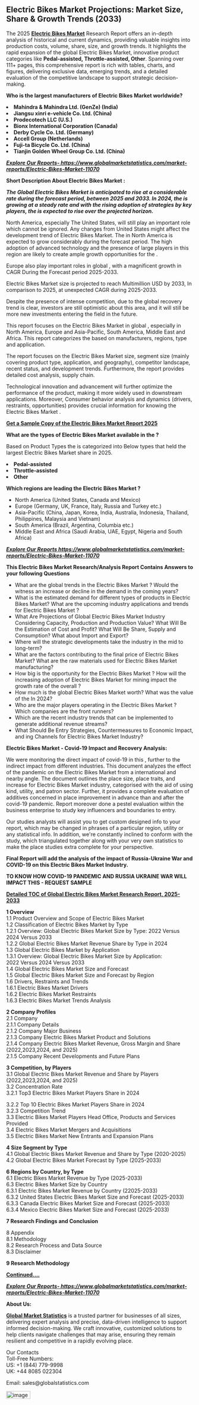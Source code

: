 <h2><strong>Electric Bikes Market Projections: Market Size, Share & Growth Trends (2033)</strong></h2><p>The 2025 <strong><a href="https://www.globalmarketstatistics.com/market-reports/Electric-Bikes-Market-11070">Electric Bikes Market</a></strong> Research Report offers an in-depth analysis of historical and current dynamics, providing valuable insights into production costs, volume, share, size, and growth trends. It highlights the rapid expansion of the global Electric Bikes Market, innovative product categories like <strong>Pedal-assisted, Throttle-assisted, Other</strong>. Spanning over 111+ pages, this comprehensive report is rich with tables, charts, and figures, delivering exclusive data, emerging trends, and a detailed evaluation of the competitive landscape to support strategic decision-making.</p><p><strong>Who is the largest manufacturers of Electric Bikes Market worldwide?</strong></p><p><strong><li>Mahindra & Mahindra Ltd. (GenZe) (India)<li>Jiangsu xinri e-vehicle Co. Ltd. (China)<li>Prodecotech LLC (U.S.)<li>Bionx International Corporation (Canada)<li>Derby Cycle Co. Ltd. (Germany)<li>Accell Group (Netherlands)<li>Fuji-ta Bicycle Co. Ltd. (China)<li>Tianjin Golden Wheel Group Co. Ltd. (China)</strong></p><p><strong><em><a href="https://www.globalmarketstatistics.com/market-reports/Electric-Bikes-Market-11070">Explore Our Reports-&nbsp;https://www.globalmarketstatistics.com/market-reports/Electric-Bikes-Market-11070</a></em></strong></p><p><strong>Short Description About Electric Bikes Market :</strong></p><p><strong><em>The Global Electric Bikes Market is anticipated to rise at a considerable rate during the forecast period, between 2025 and 2033. In 2024, the is growing at a steady rate and with the rising adoption of strategies by key players, the is expected to rise over the projected horizon.</em></strong></p><p>North America, especially The United States, will still play an important role which cannot be ignored. Any changes from United States might affect the development trend of Electric Bikes Market. The in North America is expected to grow considerably during the forecast period. The high adoption of advanced technology and the presence of large players in this region are likely to create ample growth opportunities for the .</p><p>Europe also play important roles in global , with a magnificent growth in CAGR During the Forecast period 2025-2033.</p><p>Electric Bikes Market size is projected to reach Multimillion USD by 2033, In comparison to 2025, at unexpected CAGR during 2025-2033.</p><p>Despite the presence of intense competition, due to the global recovery trend is clear, investors are still optimistic about this area, and it will still be more new investments entering the field in the future.</p><p>This report focuses on the Electric Bikes Market in global , especially in North America, Europe and Asia-Pacific, South America, Middle East and Africa. This report categorizes the based on manufacturers, regions, type and application.</p><p>The report focuses on the Electric Bikes Market size, segment size (mainly covering product type, application, and geography), competitor landscape, recent status, and development trends. Furthermore, the report provides detailed cost analysis, supply chain.</p><p>Technological innovation and advancement will further optimize the performance of the product, making it more widely used in downstream applications. Moreover, Consumer behavior analysis and dynamics (drivers, restraints, opportunities) provides crucial information for knowing the Electric Bikes Market .</p><p><strong><a href="https://www.globalmarketstatistics.com/market-reports/Electric-Bikes-Market-11070">Get a Sample Copy of the Electric Bikes Market Report 2025</a></strong></p><p><strong>What are the types of Electric Bikes Market available in the ?</strong></p><p>Based on Product Types the is categorized into Below types that held the largest Electric Bikes Market share in 2025.</p><p><strong><li>Pedal-assisted<li>Throttle-assisted<li>Other</strong></p><p><strong>Which regions are leading the Electric Bikes Market ?</strong></p><ul><li>North America (United States, Canada and Mexico)</li><li>Europe (Germany, UK, France, Italy, Russia and Turkey etc.)</li><li>Asia-Pacific (China, Japan, Korea, India, Australia, Indonesia, Thailand, Philippines, Malaysia and Vietnam)</li><li>South America (Brazil, Argentina, Columbia etc.)</li><li>Middle East and Africa (Saudi Arabia, UAE, Egypt, Nigeria and South Africa)</li></ul><p><strong><em><a href="https://www.globalmarketstatistics.com/market-reports/Electric-Bikes-Market-11070">Explore Our Reports https://www.globalmarketstatistics.com/market-reports/Electric-Bikes-Market-11070</a></em></strong></p><p><strong>This Electric Bikes Market Research/Analysis Report Contains Answers to your following Questions</strong></p><ul><li>What are the global trends in the Electric Bikes Market ? Would the witness an increase or decline in the demand in the coming years?</li><li>What is the estimated demand for different types of products in Electric Bikes Market? What are the upcoming industry applications and trends for Electric Bikes Market ?</li><li>What Are Projections of Global Electric Bikes Market Industry Considering Capacity, Production and Production Value? What Will Be the Estimation of Cost and Profit? What Will Be Share, Supply and Consumption? What about Import and Export?</li><li>Where will the strategic developments take the industry in the mid to long-term?</li><li>What are the factors contributing to the final price of Electric Bikes Market? What are the raw materials used for Electric Bikes Market manufacturing?</li><li>How big is the opportunity for the Electric Bikes Market ? How will the increasing adoption of Electric Bikes Market for mining impact the growth rate of the overall ?</li><li>How much is the global Electric Bikes Market worth? What was the value of the In 2024?</li><li>Who are the major players operating in the Electric Bikes Market ? Which companies are the front runners?</li><li>Which are the recent industry trends that can be implemented to generate additional revenue streams?</li><li>What Should Be Entry Strategies, Countermeasures to Economic Impact, and ing Channels for Electric Bikes Market Industry?</li></ul><p><strong>Electric Bikes Market - Covid-19 Impact and Recovery Analysis:</strong></p><p>We were monitoring the direct impact of covid-19 in this , further to the indirect impact from different industries. This document analyzes the effect of the pandemic on the Electric Bikes Market from a international and nearby angle. The document outlines the place size, place traits, and increase for Electric Bikes Market industry, categorised with the aid of using kind, utility, and patron sector. Further, it provides a complete evaluation of additives concerned in place improvement in advance than and after the covid-19 pandemic. Report moreover done a pestel evaluation within the business enterprise to study key influencers and boundaries to entry.</p><p>Our studies analysts will assist you to get custom designed info to your report, which may be changed in phrases of a particular region, utility or any statistical info. In addition, we're constantly inclined to conform with the study, which triangulated together along with your very own statistics to make the place studies extra complete for your perspective.</p><p><strong>Final Report will add the analysis of the impact of Russia-Ukraine War and COVID-19 on this Electric Bikes Market Industry.</strong></p><p><strong>TO KNOW HOW COVID-19 PANDEMIC AND RUSSIA UKRAINE WAR WILL IMPACT THIS - REQUEST SAMPLE</strong></p><p><strong><a href="https://www.globalmarketstatistics.com/market-reports/Electric-Bikes-Market-11070">Detailed TOC of Global Electric Bikes Market Research Report, 2025-2033</a></strong></p><p><strong>1 Overview</strong><br /> 1.1 Product Overview and Scope of Electric Bikes Market<br /> 1.2 Classification of Electric Bikes Market by Type<br /> 1.2.1 Overview: Global Electric Bikes Market Size by Type: 2022 Versus 2024 Versus 2033<br /> 1.2.2 Global Electric Bikes Market Revenue Share by Type in 2024<br /> 1.3 Global Electric Bikes Market by Application<br /> 1.3.1 Overview: Global Electric Bikes Market Size by Application: 2022&nbsp;Versus 2024 Versus 2033<br /> 1.4 Global Electric Bikes Market Size and Forecast<br /> 1.5 Global Electric Bikes Market Size and Forecast by Region<br /> 1.6 Drivers, Restraints and Trends<br /> 1.6.1 Electric Bikes Market Drivers<br /> 1.6.2 Electric Bikes Market Restraints<br /> 1.6.3 Electric Bikes Market Trends Analysis</p><p><strong>2 Company Profiles</strong><br /> 2.1 Company<br /> 2.1.1 Company Details<br /> 2.1.2 Company Major Business<br /> 2.1.3 Company Electric Bikes Market Product and Solutions<br /> 2.1.4 Company Electric Bikes Market Revenue, Gross Margin and Share (2022,2023,2024, and 2025)<br /> 2.1.5 Company Recent Developments and Future Plans</p><p><strong>3 Competition, by Players</strong><br /> 3.1 Global Electric Bikes Market Revenue and Share by Players (2022,2023,2024, and 2025)<br /> 3.2 Concentration Rate<br /> 3.2.1 Top3 Electric Bikes Market Players Share in 2024</p><p>3.2.2 Top 10 Electric Bikes Market Players Share in 2024<br /> 3.2.3 Competition Trend<br /> 3.3 Electric Bikes Market Players Head Office, Products and Services Provided<br /> 3.4 Electric Bikes Market Mergers and Acquisitions<br /> 3.5 Electric Bikes Market New Entrants and Expansion Plans</p><p><strong>4 Size Segment by Type</strong><br /> 4.1 Global Electric Bikes Market Revenue and Share by Type (2020-2025)<br /> 4.2 Global Electric Bikes Market Forecast by Type (2025-2033)</p><p><strong>6 Regions by Country, by Type</strong><br /> 6.1 Electric Bikes Market Revenue by Type (2025-2033)<br /> 6.3 Electric Bikes Market Size by Country<br /> 6.3.1 Electric Bikes Market Revenue by Country (22025-2033)<br /> 6.3.2 United States Electric Bikes Market Size and Forecast (2025-2033)<br /> 6.3.3 Canada Electric Bikes Market Size and Forecast (2025-2033)<br /> 6.3.4 Mexico Electric Bikes Market Size and Forecast (2025-2033)</p><p><strong>7 Research Findings and Conclusion</strong></p><p>8 Appendix<br /> 8.1 Methodology<br /> 8.2 Research Process and Data Source<br /> 8.3 Disclaimer</p><p><strong>9 Research Methodology</strong></p><p><strong><a href="https://www.globalmarketstatistics.com/market-reports/Electric-Bikes-Market-11070">Continued&hellip;.</a></strong></p><p><strong><em><a href="https://www.globalmarketstatistics.com/market-reports/Electric-Bikes-Market-11070">Explore Our Reports-&nbsp;https://www.globalmarketstatistics.com/market-reports/Electric-Bikes-Market-11070</a></em></strong></p><p><strong>About Us:</strong></p><p><strong><a href="https://www.globalmarketstatistics.com/">Global Market Statistics</a></strong> is a trusted partner for businesses of all sizes, delivering expert analysis and precise, data-driven intelligence to support informed decision-making. We craft innovative, customized solutions to help clients navigate challenges that may arise, ensuring they remain resilient and competitive in a rapidly evolving place.</p><p>Our Contacts<br /> Toll-Free Numbers:<br /> US: +1 (844) 779-9998<br /> UK: +44 8085 022304</p><p>Email: sales@globalstatistics.com</p>
<img width="65" height="21" alt="image" src="https://github.com/user-attachments/assets/f07a1382-39e3-4280-917f-79f31c6eba98" />
